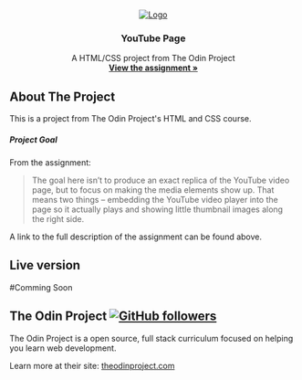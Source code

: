 <!-- PROJECT LOGO -->
<br />
<p align="center">
  <a href="https://www.theodinproject.com">
    <img src="https://www.theodinproject.com/assets/odin-logo-2d729f16279e9fc3b58ce847eacf07f883bdfc95eb23bb5064ed59d36ef551d6.svg" alt="Logo">
  </a>

  <h3 align="center">YouTube Page</h3>

  <p align="center">
    A HTML/CSS project from The Odin Project
    <br />
    <a href="https://www.theodinproject.com/courses/html-and-css/lessons/embedding-images-and-video"><strong>View the assignment »</strong></a>
    <br />
  </p>
</p>

<!-- ABOUT THE PROJECT -->
## About The Project

<p>This is a project from The Odin Project's HTML and CSS course.<p>

<h5>Project Goal</h5>
<p>From the assignment:</p>

<blockquote>The goal here isn’t to produce an exact replica of the YouTube video page, but to focus on making the media elements show up. That means two things – embedding the YouTube video player into the page so it actually plays and showing little thumbnail images along the right side.</blockquote>

<p>A link to the full description of the assignment can be found above.</p>

## Live version

#Comming Soon
<!--<p><a href="https://jasont01.github.io/odin-youtube">github.io</a></p>-->

## The Odin Project [![GitHub followers](https://img.shields.io/github/followers/TheOdinProject?label=TheOdinProject&style=social)](https://img.shields.io/github/stars/TheOdinProject/curriculum?style=social)
<p>The Odin Project is a open source, full stack curriculum focused on helping you learn web development.</p>
<p>Learn more at their site: <a href="https://www.theodinproject.com/">theodinproject.com</a></p>

